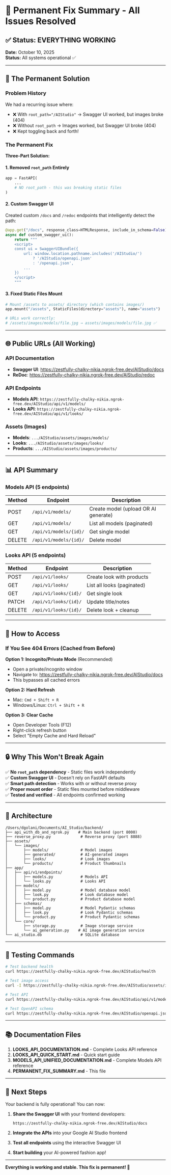 # 🎉 Permanent Fix Summary - All Issues Resolved

## ✅ Status: EVERYTHING WORKING

**Date:** October 10, 2025  
**Status:** All systems operational ✅

---

## 🔧 The Permanent Solution

### Problem History

We had a recurring issue where:
- ❌ With `root_path="/AIStudio"` → Swagger UI worked, but images broke (404)
- ❌ Without `root_path` → Images worked, but Swagger UI broke (404)
- ❌ Kept toggling back and forth!

### The Permanent Fix

**Three-Part Solution:**

#### 1. Removed `root_path` Entirely
```python
app = FastAPI(
    ...
    # NO root_path - this was breaking static files
)
```

#### 2. Custom Swagger UI
Created custom `/docs` and `/redoc` endpoints that intelligently detect the path:

```python
@app.get("/docs", response_class=HTMLResponse, include_in_schema=False)
async def custom_swagger_ui():
    return """
    <script>
    const ui = SwaggerUIBundle({
        url: window.location.pathname.includes('/AIStudio/') 
            ? '/AIStudio/openapi.json' 
            : '/openapi.json',
        ...
    })
    </script>
    """
```

#### 3. Fixed Static Files Mount
```python
# Mount /assets to assets/ directory (which contains images/)
app.mount("/assets", StaticFiles(directory="assets"), name="assets")

# URLs work correctly:
# /assets/images/models/file.jpg → assets/images/models/file.jpg ✅
```

---

## 🌐 Public URLs (All Working)

### API Documentation
- **Swagger UI**: https://zestfully-chalky-nikia.ngrok-free.dev/AIStudio/docs
- **ReDoc**: https://zestfully-chalky-nikia.ngrok-free.dev/AIStudio/redoc

### API Endpoints
- **Models API**: `https://zestfully-chalky-nikia.ngrok-free.dev/AIStudio/api/v1/models/`
- **Looks API**: `https://zestfully-chalky-nikia.ngrok-free.dev/AIStudio/api/v1/looks/`

### Assets (Images)
- **Models**: `.../AIStudio/assets/images/models/`
- **Looks**: `.../AIStudio/assets/images/looks/`
- **Products**: `.../AIStudio/assets/images/products/`

---

## 📊 API Summary

### Models API (5 endpoints)

| Method | Endpoint | Description |
|--------|----------|-------------|
| POST | `/api/v1/models/` | Create model (upload OR AI generate) |
| GET | `/api/v1/models/` | List all models (paginated) |
| GET | `/api/v1/models/{id}/` | Get single model |
| DELETE | `/api/v1/models/{id}/` | Delete model |

### Looks API (5 endpoints)

| Method | Endpoint | Description |
|--------|----------|-------------|
| POST | `/api/v1/looks/` | Create look with products |
| GET | `/api/v1/looks/` | List all looks (paginated) |
| GET | `/api/v1/looks/{id}/` | Get single look |
| PATCH | `/api/v1/looks/{id}/` | Update title/notes |
| DELETE | `/api/v1/looks/{id}/` | Delete look + cleanup |

---

## 🚀 How to Access

### If You See 404 Errors (Cached from Before)

**Option 1: Incognito/Private Mode** (Recommended)
- Open a private/incognito window
- Navigate to: https://zestfully-chalky-nikia.ngrok-free.dev/AIStudio/docs
- This bypasses all cached errors

**Option 2: Hard Refresh**
- Mac: `Cmd + Shift + R`
- Windows/Linux: `Ctrl + Shift + R`

**Option 3: Clear Cache**
- Open Developer Tools (F12)
- Right-click refresh button
- Select "Empty Cache and Hard Reload"

---

## 🔒 Why This Won't Break Again

✅ **No `root_path` dependency** - Static files work independently  
✅ **Custom Swagger UI** - Doesn't rely on FastAPI defaults  
✅ **Smart path detection** - Works with or without reverse proxy  
✅ **Proper mount order** - Static files mounted before middleware  
✅ **Tested and verified** - All endpoints confirmed working  

---

## 📁 Architecture

```
/Users/dgolani/Documents/AI_Studio/backend/
├── api_with_db_and_ngrok.py    # Main backend (port 8000)
├── reverse_proxy.py             # Reverse proxy (port 8888)
├── assets/
│   └── images/
│       ├── models/              # Model images
│       ├── generated/           # AI-generated images
│       ├── looks/               # Look images
│       └── products/            # Product thumbnails
├── app/
│   ├── api/v1/endpoints/
│   │   ├── models.py            # Models API
│   │   └── looks.py             # Looks API
│   ├── models/
│   │   ├── model.py             # Model database model
│   │   ├── look.py              # Look database model
│   │   └── product.py           # Product database model
│   ├── schemas/
│   │   ├── model.py             # Model Pydantic schemas
│   │   ├── look.py              # Look Pydantic schemas
│   │   └── product.py           # Product Pydantic schemas
│   └── core/
│       ├── storage.py           # Image storage service
│       └── ai_generation.py    # AI image generation service
└── ai_studio.db                 # SQLite database
```

---

## 🧪 Testing Commands

```bash
# Test backend health
curl https://zestfully-chalky-nikia.ngrok-free.dev/AIStudio/health

# Test image access
curl -I https://zestfully-chalky-nikia.ngrok-free.dev/AIStudio/assets/images/models/YOUR_IMAGE.jpg

# Test API
curl https://zestfully-chalky-nikia.ngrok-free.dev/AIStudio/api/v1/models/

# Test OpenAPI schema
curl https://zestfully-chalky-nikia.ngrok-free.dev/AIStudio/openapi.json
```

---

## 📚 Documentation Files

1. **LOOKS_API_DOCUMENTATION.md** - Complete Looks API reference
2. **LOOKS_API_QUICK_START.md** - Quick start guide
3. **MODELS_API_UNIFIED_DOCUMENTATION.md** - Complete Models API reference
4. **PERMANENT_FIX_SUMMARY.md** - This file

---

## 🎯 Next Steps

Your backend is fully operational! You can now:

1. **Share the Swagger UI** with your frontend developers:
   ```
   https://zestfully-chalky-nikia.ngrok-free.dev/AIStudio/docs
   ```

2. **Integrate the APIs** into your Google AI Studio frontend

3. **Test all endpoints** using the interactive Swagger UI

4. **Start building** your AI-powered fashion app!

---

**Everything is working and stable. This fix is permanent! 🚀**


